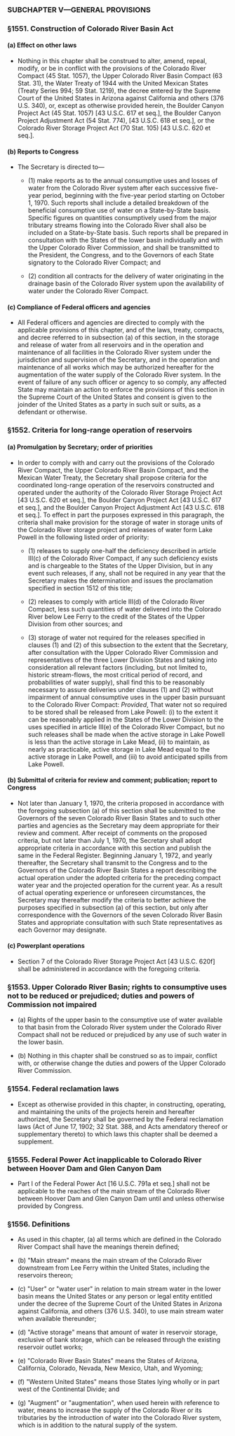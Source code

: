### SUBCHAPTER V—GENERAL PROVISIONS

### §1551. Construction of Colorado River Basin Act
#### (a) Effect on other laws
* Nothing in this chapter shall be construed to alter, amend, repeal, modify, or be in conflict with the provisions of the Colorado River Compact (45 Stat. 1057), the Upper Colorado River Basin Compact (63 Stat. 31), the Water Treaty of 1944 with the United Mexican States (Treaty Series 994; 59 Stat. 1219), the decree entered by the Supreme Court of the United States in Arizona against California and others (376 U.S. 340), or, except as otherwise provided herein, the Boulder Canyon Project Act (45 Stat. 1057) [43 U.S.C. 617 et seq.], the Boulder Canyon Project Adjustment Act (54 Stat. 774), [43 U.S.C. 618 et seq.], or the Colorado River Storage Project Act (70 Stat. 105) [43 U.S.C. 620 et seq.].

#### (b) Reports to Congress
* The Secretary is directed to—

  * (1) make reports as to the annual consumptive uses and losses of water from the Colorado River system after each successive five-year period, beginning with the five-year period starting on October 1, 1970. Such reports shall include a detailed breakdown of the beneficial consumptive use of water on a State-by-State basis. Specific figures on quantities consumptively used from the major tributary streams flowing into the Colorado River shall also be included on a State-by-State basis. Such reports shall be prepared in consultation with the States of the lower basin individually and with the Upper Colorado River Commission, and shall be transmitted to the President, the Congress, and to the Governors of each State signatory to the Colorado River Compact; and

  * (2) condition all contracts for the delivery of water originating in the drainage basin of the Colorado River system upon the availability of water under the Colorado River Compact.

#### (c) Compliance of Federal officers and agencies
* All Federal officers and agencies are directed to comply with the applicable provisions of this chapter, and of the laws, treaty, compacts, and decree referred to in subsection (a) of this section, in the storage and release of water from all reservoirs and in the operation and maintenance of all facilities in the Colorado River system under the jurisdiction and supervision of the Secretary, and in the operation and maintenance of all works which may be authorized hereafter for the augmentation of the water supply of the Colorado River system. In the event of failure of any such officer or agency to so comply, any affected State may maintain an action to enforce the provisions of this section in the Supreme Court of the United States and consent is given to the joinder of the United States as a party in such suit or suits, as a defendant or otherwise.

### §1552. Criteria for long-range operation of reservoirs
#### (a) Promulgation by Secretary; order of priorities
* In order to comply with and carry out the provisions of the Colorado River Compact, the Upper Colorado River Basin Compact, and the Mexican Water Treaty, the Secretary shall propose criteria for the coordinated long-range operation of the reservoirs constructed and operated under the authority of the Colorado River Storage Project Act [43 U.S.C. 620 et seq.], the Boulder Canyon Project Act [43 U.S.C. 617 et seq.], and the Boulder Canyon Project Adjustment Act [43 U.S.C. 618 et seq.]. To effect in part the purposes expressed in this paragraph, the criteria shall make provision for the storage of water in storage units of the Colorado River storage project and releases of water form Lake Powell in the following listed order of priority:

  * (1) releases to supply one-half the deficiency described in article III(c) of the Colorado River Compact, if any such deficiency exists and is chargeable to the States of the Upper Division, but in any event such releases, if any, shall not be required in any year that the Secretary makes the determination and issues the proclamation specified in section 1512 of this title;

  * (2) releases to comply with article III(d) of the Colorado River Compact, less such quantities of water delivered into the Colorado River below Lee Ferry to the credit of the States of the Upper Division from other sources; and

  * (3) storage of water not required for the releases specified in clauses (1) and (2) of this subsection to the extent that the Secretary, after consultation with the Upper Colorado River Commission and representatives of the three Lower Division States and taking into consideration all relevant factors (including, but not limited to, historic stream-flows, the most critical period of record, and probabilities of water supply), shall find this to be reasonably necessary to assure deliveries under clauses (1) and (2) without impairment of annual consumptive uses in the upper basin pursuant to the Colorado River Compact: _Provided_, That water not so required to be stored shall be released from Lake Powell: (i) to the extent it can be reasonably applied in the States of the Lower Division to the uses specified in article III(e) of the Colorado River Compact, but no such releases shall be made when the active storage in Lake Powell is less than the active storage in Lake Mead, (ii) to maintain, as nearly as practicable, active storage in Lake Mead equal to the active storage in Lake Powell, and (iii) to avoid anticipated spills from Lake Powell.

#### (b) Submittal of criteria for review and comment; publication; report to Congress
* Not later than January 1, 1970, the criteria proposed in accordance with the foregoing subsection (a) of this section shall be submitted to the Governors of the seven Colorado River Basin States and to such other parties and agencies as the Secretary may deem appropriate for their review and comment. After receipt of comments on the proposed criteria, but not later than July 1, 1970, the Secretary shall adopt appropriate criteria in accordance with this section and publish the same in the Federal Register. Beginning January 1, 1972, and yearly thereafter, the Secretary shall transmit to the Congress and to the Governors of the Colorado River Basin States a report describing the actual operation under the adopted criteria for the preceding compact water year and the projected operation for the current year. As a result of actual operating experience or unforeseen circumstances, the Secretary may thereafter modify the criteria to better achieve the purposes specified in subsection (a) of this section, but only after correspondence with the Governors of the seven Colorado River Basin States and appropriate consultation with such State representatives as each Governor may designate.

#### (c) Powerplant operations
* Section 7 of the Colorado River Storage Project Act [43 U.S.C. 620f] shall be administered in accordance with the foregoing criteria.

### §1553. Upper Colorado River Basin; rights to consumptive uses not to be reduced or prejudiced; duties and powers of Commission not impaired
* (a) Rights of the upper basin to the consumptive use of water available to that basin from the Colorado River system under the Colorado River Compact shall not be reduced or prejudiced by any use of such water in the lower basin.

* (b) Nothing in this chapter shall be construed so as to impair, conflict with, or otherwise change the duties and powers of the Upper Colorado River Commission.

### §1554. Federal reclamation laws
* Except as otherwise provided in this chapter, in constructing, operating, and maintaining the units of the projects herein and hereafter authorized, the Secretary shall be governed by the Federal reclamation laws (Act of June 17, 1902; 32 Stat. 388, and Acts amendatory thereof or supplementary thereto) to which laws this chapter shall be deemed a supplement.

### §1555. Federal Power Act inapplicable to Colorado River between Hoover Dam and Glen Canyon Dam
* Part I of the Federal Power Act [16 U.S.C. 791a et seq.] shall not be applicable to the reaches of the main stream of the Colorado River between Hoover Dam and Glen Canyon Dam until and unless otherwise provided by Congress.

### §1556. Definitions
* As used in this chapter, (a) all terms which are defined in the Colorado River Compact shall have the meanings therein defined;

* (b) "Main stream" means the main stream of the Colorado River downstream from Lee Ferry within the United States, including the reservoirs thereon;

* (c) "User" or "water user" in relation to main stream water in the lower basin means the United States or any person or legal entity entitled under the decree of the Supreme Court of the United States in Arizona against California, and others (376 U.S. 340), to use main stream water when available thereunder;

* (d) "Active storage" means that amount of water in reservoir storage, exclusive of bank storage, which can be released through the existing reservoir outlet works;

* (e) "Colorado River Basin States" means the States of Arizona, California, Colorado, Nevada, New Mexico, Utah, and Wyoming;

* (f) "Western United States" means those States lying wholly or in part west of the Continental Divide; and

* (g) "Augment" or "augmentation", when used herein with reference to water, means to increase the supply of the Colorado River or its tributaries by the introduction of water into the Colorado River system, which is in addition to the natural supply of the system.